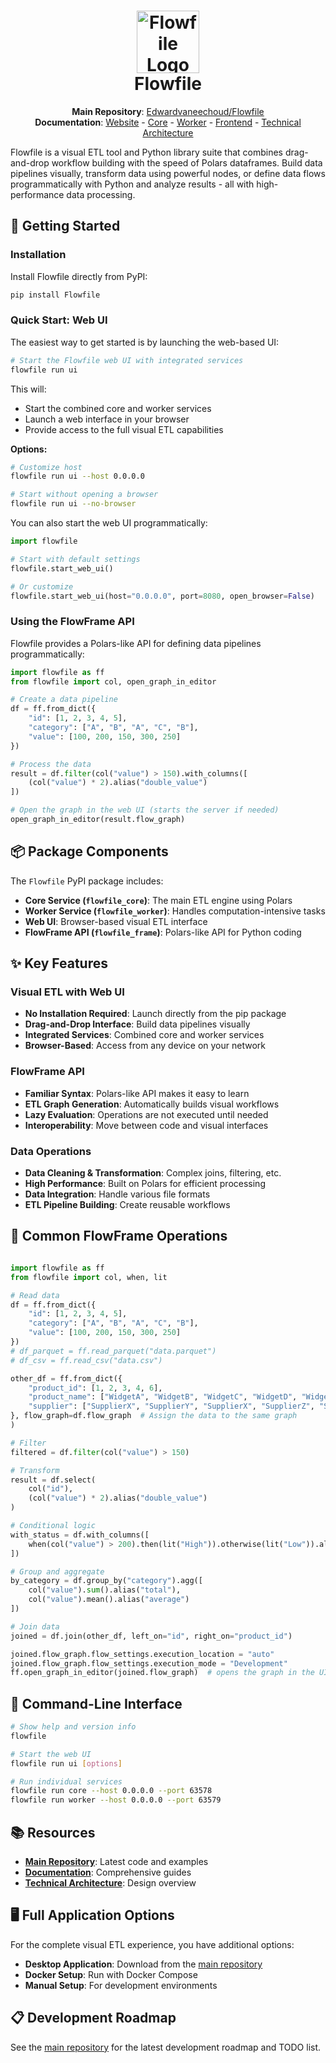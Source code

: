 <h1 align="center">
  <img src="https://raw.githubusercontent.com/Edwardvaneechoud/Flowfile/main/.github/images/logo.png" alt="Flowfile Logo" width="100">
  <br>
  Flowfile
</h1>

<p align="center">
  <b>Main Repository</b>: <a href="https://github.com/Edwardvaneechoud/Flowfile">Edwardvaneechoud/Flowfile</a><br>
  <b>Documentation</b>: 
  <a href="https://edwardvaneechoud.github.io/Flowfile/">Website</a> - 
  <a href="https://github.com/Edwardvaneechoud/Flowfile/blob/main/flowfile_core/README.md">Core</a> - 
  <a href="https://github.com/Edwardvaneechoud/Flowfile/blob/main/flowfile_worker/README.md">Worker</a> - 
  <a href="https://github.com/Edwardvaneechoud/Flowfile/blob/main/flowfile_frontend/README.md">Frontend</a> - 
  <a href="https://dev.to/edwardvaneechoud/building-flowfile-architecting-a-visual-etl-tool-with-polars-576c">Technical Architecture</a>
</p>

<p>
Flowfile is a visual ETL tool and Python library suite that combines drag-and-drop workflow building with the speed of Polars dataframes. Build data pipelines visually, transform data using powerful nodes, or define data flows programmatically with Python and analyze results - all with high-performance data processing.
</p>

## 🚀 Getting Started

### Installation

Install Flowfile directly from PyPI:

```bash
pip install Flowfile
```

### Quick Start: Web UI

The easiest way to get started is by launching the web-based UI:

```bash
# Start the Flowfile web UI with integrated services
flowfile run ui
```

This will:
- Start the combined core and worker services
- Launch a web interface in your browser
- Provide access to the full visual ETL capabilities

**Options:**
```bash
# Customize host
flowfile run ui --host 0.0.0.0

# Start without opening a browser
flowfile run ui --no-browser
```

You can also start the web UI programmatically:

```python
import flowfile

# Start with default settings
flowfile.start_web_ui()

# Or customize
flowfile.start_web_ui(host="0.0.0.0", port=8080, open_browser=False)
```

### Using the FlowFrame API

Flowfile provides a Polars-like API for defining data pipelines programmatically:

```python
import flowfile as ff
from flowfile import col, open_graph_in_editor

# Create a data pipeline
df = ff.from_dict({
    "id": [1, 2, 3, 4, 5],
    "category": ["A", "B", "A", "C", "B"],
    "value": [100, 200, 150, 300, 250]
})

# Process the data
result = df.filter(col("value") > 150).with_columns([
    (col("value") * 2).alias("double_value")
])

# Open the graph in the web UI (starts the server if needed)
open_graph_in_editor(result.flow_graph)
```

## 📦 Package Components

The `Flowfile` PyPI package includes:

- **Core Service (`flowfile_core`)**: The main ETL engine using Polars
- **Worker Service (`flowfile_worker`)**: Handles computation-intensive tasks
- **Web UI**: Browser-based visual ETL interface
- **FlowFrame API (`flowfile_frame`)**: Polars-like API for Python coding

## ✨ Key Features

### Visual ETL with Web UI

- **No Installation Required**: Launch directly from the pip package
- **Drag-and-Drop Interface**: Build data pipelines visually
- **Integrated Services**: Combined core and worker services
- **Browser-Based**: Access from any device on your network

### FlowFrame API

- **Familiar Syntax**: Polars-like API makes it easy to learn
- **ETL Graph Generation**: Automatically builds visual workflows
- **Lazy Evaluation**: Operations are not executed until needed
- **Interoperability**: Move between code and visual interfaces

### Data Operations

- **Data Cleaning & Transformation**: Complex joins, filtering, etc.
- **High Performance**: Built on Polars for efficient processing
- **Data Integration**: Handle various file formats
- **ETL Pipeline Building**: Create reusable workflows

## 🔄 Common FlowFrame Operations

```python

import flowfile as ff
from flowfile import col, when, lit

# Read data
df = ff.from_dict({
    "id": [1, 2, 3, 4, 5],
    "category": ["A", "B", "A", "C", "B"],
    "value": [100, 200, 150, 300, 250]
})
# df_parquet = ff.read_parquet("data.parquet")
# df_csv = ff.read_csv("data.csv")

other_df = ff.from_dict({
    "product_id": [1, 2, 3, 4, 6],
    "product_name": ["WidgetA", "WidgetB", "WidgetC", "WidgetD", "WidgetE"],
    "supplier": ["SupplierX", "SupplierY", "SupplierX", "SupplierZ", "SupplierY"]
}, flow_graph=df.flow_graph  # Assign the data to the same graph
)

# Filter
filtered = df.filter(col("value") > 150)

# Transform
result = df.select(
    col("id"),
    (col("value") * 2).alias("double_value")
)

# Conditional logic
with_status = df.with_columns([
    when(col("value") > 200).then(lit("High")).otherwise(lit("Low")).alias("status")
])

# Group and aggregate
by_category = df.group_by("category").agg([
    col("value").sum().alias("total"),
    col("value").mean().alias("average")
])

# Join data
joined = df.join(other_df, left_on="id", right_on="product_id")

joined.flow_graph.flow_settings.execution_location = "auto"
joined.flow_graph.flow_settings.execution_mode = "Development"
ff.open_graph_in_editor(joined.flow_graph)  # opens the graph in the UI!

```

## 🧰 Command-Line Interface

```bash
# Show help and version info
flowfile

# Start the web UI
flowfile run ui [options]

# Run individual services
flowfile run core --host 0.0.0.0 --port 63578
flowfile run worker --host 0.0.0.0 --port 63579
```

## 📚 Resources

- **[Main Repository](https://github.com/Edwardvaneechoud/Flowfile)**: Latest code and examples
- **[Documentation](https://edwardvaneechoud.github.io/Flowfile/)**: Comprehensive guides
- **[Technical Architecture](https://dev.to/edwardvaneechoud/building-flowfile-architecting-a-visual-etl-tool-with-polars-576c)**: Design overview

## 🖥️ Full Application Options

For the complete visual ETL experience, you have additional options:

- **Desktop Application**: Download from the [main repository](https://github.com/Edwardvaneechoud/Flowfile#-getting-started)
- **Docker Setup**: Run with Docker Compose
- **Manual Setup**: For development environments

## 📋 Development Roadmap

See the [main repository](https://github.com/Edwardvaneechoud/Flowfile#-todo) for the latest development roadmap and TODO list.